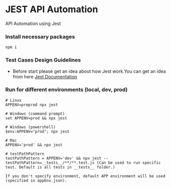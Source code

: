 # JEST API Automation

API Automation using Jest

### Install necessary packages

```
npm i
```

### Test Cases Design Guidelines

- Before start please get an idea about how Jest work.You can get an idea from here [Jest Documentation](https://jestjs.io/docs/getting-started)

### Run for different environments (local, dev, prod)

```
# Linux
APPENV=preprod npx jest

# Windows (command prompt)
set APPENV=prod && npx jest

# Windows (powershell)
$env:APPENV="prod"; npx jest

# Mac
APPENV='prod' && npx jest

# testPathPattern
testPathPattern = APPENV='dev' && npx jest --testPathPattern=__tests__/**/**.test.js (Can be used to run specific test. Default is all tests in __tests__ folder.)

If you don't specify environment, default APP environment will be used (specified in appEnv.json).

```

